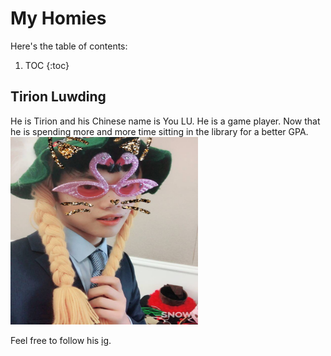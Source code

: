 # My Homies

Here's the table of contents:

1. TOC
{:toc}

## Tirion Luwding
He is Tirion and his Chinese name is You LU. He is a game player.
Now that he is spending more and more time sitting in the library for a better GPA.
<img src="images/Ly.png" alt="Ly logo" width="300" height="300">


Feel free to follow his [ig](https://www.instagram.com/tirionyy_ee/).

